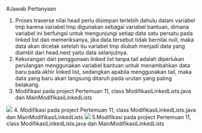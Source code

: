 #Jawab Pertanyaan
1. Proses traverse nilai head perlu disimpan terlebih dahulu dalam variabel tmp karena variabel tmp digunakan sebagai variabel bantuan, dimana variabel ini berfungsi untuk mengunjungi setiap data satu persatu pada linked list dan memeriksanya, jika data tersebut tidak bernilai null, maka data akan dicetak setelah itu variabel tmp diubah menjadi data yang diambil dari head.next yaitu data selanjutnya.
2. Kekurangan dari penggunaan linked list tanpa tail adalah diperlukan perulangan menggunakan variabel bantuan untuk menambahkan data baru pada akhir linked list, sedangkan apabila menggunakan tail, maka data yang baru akan langsung ditaruh pada urutan yang paling belakang.
3. Modifikasi pada project Pertemuan 11, class ModifikasiLinkedLists.java dan MainModifikasiLinkedLists
<img src = '3.png'>
4. Modifikasi pada project Pertemuan 11, class ModifikasiLinkedLists.java dan MainModifikasiLinkedLists
<img src = '4.png'>
5.Modifikasi pada project Pertemuan 11, class ModifikasiLinkedLists.java dan MainModifikasiLinkedLists